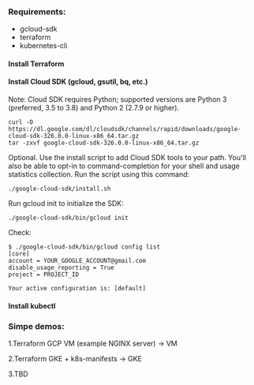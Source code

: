 
### Requirements:

- gcloud-sdk
- terraform
- kubernetes-cli


#### Install Terraform

#### Install Cloud SDK (gcloud, gsutil, bq, etc.)

Note: Cloud SDK requires Python; supported versions are Python 3 (preferred, 3.5 to 3.8) and Python 2 (2.7.9 or higher).

```
curl -O https://dl.google.com/dl/cloudsdk/channels/rapid/downloads/google-cloud-sdk-326.0.0-linux-x86_64.tar.gz
tar -zxvf google-cloud-sdk-326.0.0-linux-x86_64.tar.gz 
```
Optional. Use the install script to add Cloud SDK tools to your path. You'll also be able to opt-in to command-completion for your shell and usage statistics collection. Run the script using this command:
```
./google-cloud-sdk/install.sh
```
Run gcloud init to initialize the SDK:
```
./google-cloud-sdk/bin/gcloud init
```
Check:
```
$ ./google-cloud-sdk/bin/gcloud config list
[core]
account = YOUR_GOOGLE_ACCOUNT@gmail.com
disable_usage_reporting = True
project = PROJECT_ID

Your active configuration is: [default]
```

#### Install kubectl

### Simpe demos:

1.Terraform GCP VM (example NGINX server) -> VM 

2.Terraform GKE + k8s-manifests -> GKE

3.TBD
